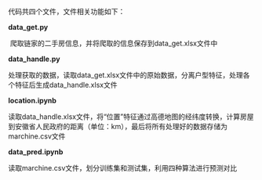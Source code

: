 代码共四个文件，文件相关功能如下：

**data_get.py**

​	爬取链家的二手房信息，并将爬取的信息保存到data_get.xlsx文件中

**data_handle.py**

​	处理获取的数据，读取data_get.xlsx文件中的原始数据，分离户型特征，处理各个特征后生成data_handle.xlsx文件

**location.ipynb**

​	读取data_handle.xlsx文件，将“位置”特征通过高德地图的经纬度转换，计算房屋到安徽省人民政府的距离（单位：km），最后将所有处理好的数据存储为marchine.csv文件

**data_pred.ipynb**

​	读取marchine.csv文件，划分训练集和测试集，利用四种算法进行预测对比